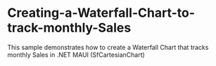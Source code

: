 # Creating-a-Waterfall-Chart-to-track-monthly-Sales
This sample demonstrates how to create a Waterfall Chart that tracks monthly Sales in .NET MAUI (SfCartesianChart)


